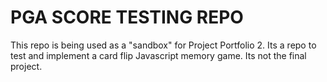 # PGA SCORE TESTING REPO

This repo is being used as a "sandbox" for Project Portfolio 2. Its a repo
to test and implement a card flip Javascript memory game. Its not the final
project. 